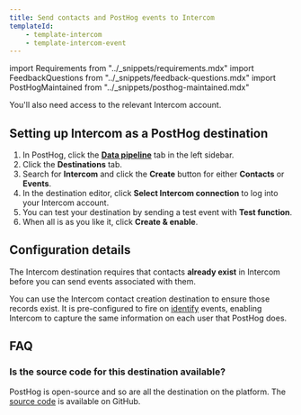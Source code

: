 ```yaml
---
title: Send contacts and PostHog events to Intercom
templateId:
    - template-intercom
    - template-intercom-event
---
```


import Requirements from "../_snippets/requirements.mdx"
import FeedbackQuestions from "../_snippets/feedback-questions.mdx"
import PostHogMaintained from "../_snippets/posthog-maintained.mdx"

<Requirements />

You'll also need access to the relevant Intercom account.

## Setting up Intercom as a PostHog destination

1. In PostHog, click the **[Data pipeline](https://us.posthog.com/pipeline/overview)** tab in the left sidebar.
2. Click the **Destinations** tab.
3. Search for **Intercom** and click the **Create** button for either **Contacts** or **Events**.
4. In the destination editor, click **Select Intercom connection** to log into your Intercom account.
5. You can test your destination by sending a test event with **Test function**.
7. When all is as you like it, click **Create & enable**.

<HideOnCDPIndex>

## Configuration details

The Intercom destination requires that contacts **already exist** in Intercom before you can send events associated with them.

You can use the Intercom contact creation destination to ensure those records exist. It is pre-configured to fire on [identify](/docs/product-analytics/identify) events, enabling Intercom to capture the same information on each user that PostHog does.


<TemplateParameters />

## FAQ

### Is the source code for this destination available?

PostHog is open-source and so are all the destination on the platform. The [source code](https://github.com/PostHog/posthog/blob/master/posthog/cdp/templates/intercom/template_intercom.py) is available on GitHub.

<PostHogMaintained />

<FeedbackQuestions />

</HideOnCDPIndex>